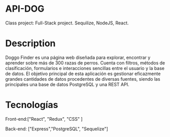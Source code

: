 # API-DOG
Class project: Full-Stack project. Sequilize, NodeJS, React.
# Description
Doggo Finder es una página web diseñada para explorar, encontrar y aprender sobre más de 300 razas de perros. Cuenta con filtros, métodos de clasificación, formularios e interacciones sencillas entre el usuario y la base de datos. El objetivo principal de esta aplicación es gestionar eficazmente grandes cantidades de datos procedentes de diversas fuentes, siendo las principales una base de datos PostgreSQL y una REST API.

# Tecnologías

Front-end:["React", "Redux", "CSS" ]

Back-end: ["Express","PostgreSQL", "Sequelize"]

